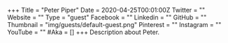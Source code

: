 +++
Title = "Peter Piper"
Date = 2020-04-25T00:01:00Z
Twitter = ""
Website = ""
Type = "guest"
Facebook = ""
Linkedin = ""
GitHub = ""
Thumbnail = "img/guests/default-guest.png"
Pinterest = ""
Instagram = ""
YouTube = ""
#Aka = []
+++
Description about Peter.